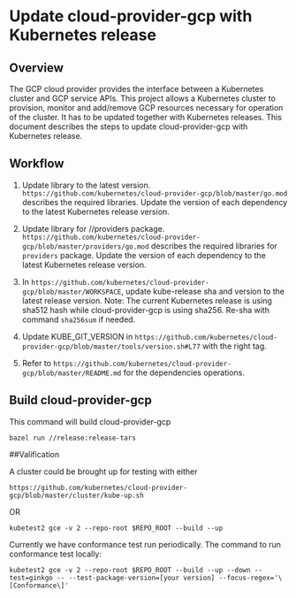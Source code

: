 # Update cloud-provider-gcp with Kubernetes release

## Overview

The GCP cloud provider provides the interface between a Kubernetes cluster and GCP service APIs. 
This project allows a Kubernetes cluster to provision, monitor and add/remove GCP resources necessary for operation of the cluster. 
It has to be updated together with Kubernetes releases. 
This document describes the steps to update cloud-provider-gcp with Kubernetes release.

## Workflow

1. Update library to the latest version.
`https://github.com/kubernetes/cloud-provider-gcp/blob/master/go.mod` describes the required libraries. 
   Update the version of each dependency to the latest Kubernetes release version.


2. Update library for //providers package.
   `https://github.com/kubernetes/cloud-provider-gcp/blob/master/providers/go.mod` describes the required libraries for `providers` package.
   Update the version of each dependency to the latest Kubernetes release version.


3. In `https://github.com/kubernetes/cloud-provider-gcp/blob/master/WORKSPACE`, update kube-release sha and version to the latest release version. 
   Note: The current Kubernetes release is using sha512 hash while cloud-provider-gcp is using sha256. Re-sha with command `sha256sum` if needed.


4. Update KUBE_GIT_VERSION in `https://github.com/kubernetes/cloud-provider-gcp/blob/master/tools/version.sh#L77` with the right tag.


5. Refer to `https://github.com/kubernetes/cloud-provider-gcp/blob/master/README.md` for the dependencies operations.


## Build cloud-provider-gcp

This command will build cloud-provider-gcp

```
bazel run //release:release-tars
```

##Valification

A cluster could be brought up for testing with either
```
https://github.com/kubernetes/cloud-provider-gcp/blob/master/cluster/kube-up.sh 
```

OR

```
kubetest2 gce -v 2 --repo-root $REPO_ROOT --build --up
```

Currently we have conformance test run periodically. The command to run conformance test locally:
```
kubetest2 gce -v 2 --repo-root $REPO_ROOT --build --up --down --test=ginkgo -- --test-package-version=[your version] --focus-regex='\[Conformance\]'
```
